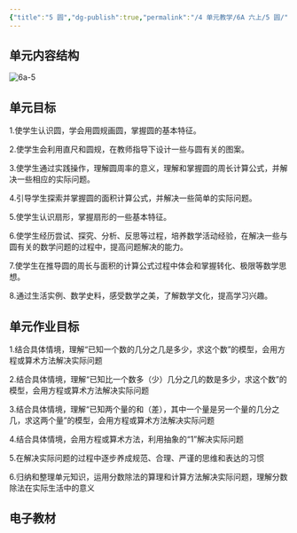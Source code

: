 ```yaml
---
{"title":"5 圆","dg-publish":true,"permalink":"/4 单元教学/6A 六上/5 圆/","dgPassFrontmatter":true,"noteIcon":""}
---
```



## 单元内容结构

![6a-5](https://r2.edui123.com/2023/05/6a-5.png)

## 单元目标

1.使学生认识圆，学会用圆规画圆，掌握圆的基本特征。

2.使学生会利用直尺和圆规，在教师指导下设计一些与圆有关的图案。

3.使学生通过实践操作，理解圆周率的意义，理解和掌握圆的周长计算公式，并解决一些相应的实际问题。

4.引导学生探索并掌握圆的面积计算公式，并解决一些简单的实际问题。

5.使学生认识扇形，掌握扇形的一些基本特征。

6.使学生经历尝试、探究、分析、反思等过程，培养数学活动经验，在解决一些与圆有关的数学问题的过程中，提高问题解决的能力。

7.使学生在推导圆的周长与面积的计算公式过程中体会和掌握转化、极限等数学思想。

8.通过生活实例、数学史料，感受数学之美，了解数学文化，提高学习兴趣。

## 单元作业目标

1.结合具体情境，理解“已知一个数的几分之几是多少，求这个数”的模型，会用方程或算术方法解决实际问题

2.结合具体情境，理解“已知比一个数多（少）几分之几的数是多少，求这个数”的模型，会用方程或算术方法解决实际问题

3.结合具体情境，理解“已知两个量的和（差），其中一个量是另一个量的几分之几，求这两个量”的模型，会用方程或算术方法解决实际问题

4.结合具体情境，会用方程或算术方法，利用抽象的“1”解决实际问题

5.在解决实际问题的过程中逐步养成规范、合理、严谨的思维和表达的习惯

6.归纳和整理单元知识，运用分数除法的算理和计算方法解决实际问题，理解分数除法在实际生活中的意义


## 电子教材
